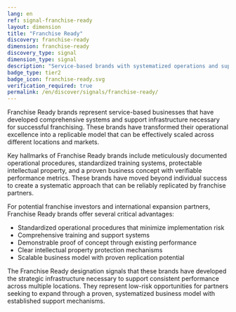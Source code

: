 ```yaml
---
lang: en
ref: signal-franchise-ready
layout: dimension
title: "Franchise Ready"
discovery: franchise-ready
dimension: franchise-ready
discovery_type: signal
dimension_type: signal
description: "Service-based brands with systematized operations and support infrastructure prepared for franchising expansion."
badge_type: tier2
badge_icon: franchise-ready.svg
verification_required: true
permalink: /en/discover/signals/franchise-ready/
---
```


Franchise Ready brands represent service-based businesses that have developed comprehensive systems and support infrastructure necessary for successful franchising. These brands have transformed their operational excellence into a replicable model that can be effectively scaled across different locations and markets.

Key hallmarks of Franchise Ready brands include meticulously documented operational procedures, standardized training systems, protectable intellectual property, and a proven business concept with verifiable performance metrics. These brands have moved beyond individual success to create a systematic approach that can be reliably replicated by franchise partners.

For potential franchise investors and international expansion partners, Franchise Ready brands offer several critical advantages:
- Standardized operational procedures that minimize implementation risk
- Comprehensive training and support systems
- Demonstrable proof of concept through existing performance
- Clear intellectual property protection mechanisms
- Scalable business model with proven replication potential

The Franchise Ready designation signals that these brands have developed the strategic infrastructure necessary to support consistent performance across multiple locations. They represent low-risk opportunities for partners seeking to expand through a proven, systematized business model with established support mechanisms.

